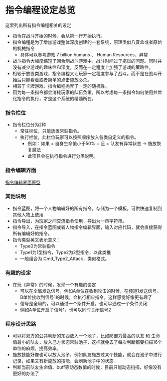 # 指令编程设定总览
这里列出所有指令编程相关的设定

- 指令在战斗开始的时候，会从第一行开始执行。
- 指令编程是为了增加游戏整体深度创建的一套系统，原理类似八音盒或者原始的机械指令
    - 具体可以参考游戏 7 billion humans 、 Human Resources、异常
- 战斗指令大幅度缩短了回合制战斗游戏中，战斗时间过于拖沓的问题。同时并没有减少游戏的趣味性和深度，反而在一定程度上加强了游戏的策略性。
- 相较于放置类游戏，指令编程又让玩家一定程度参与了战斗，而不是在战斗开始后只能看着或者简单的点击施放必杀。
- 相较于卡牌游戏，指令编程抛弃了一定的随机性。
- 因为每一条指令都会消耗玩家的队伍负重，所以考虑每一条指令如何使用并优化指令的执行，才是这个系统的精髓所在。

### 指令栏位
- 指令栏位分为2种
    - 常驻栏位，只能放置常驻指令。
    - 执行栏位，此栏位玩家可以按照顺序放入各类自定义的指令。
        - 例如：如果 + 自身生命值小于50% + 且 + 队友有异常状态 -> 施放恢复魔法
        - 此项目会在执行指令进行分类说明。

### 指令编辑界面
[指令编辑界面原型](https://modao.cc/app/2d8747b6f528cba93779cb95ef8810661cc00433?simulator_type=device&sticky)

### 其他说明
- 指令蓝图，将一个人物编辑好的所有指令，存储为一个模板，可供快速复制到其他人物上使用
- 指令导出，为玩家之间交流指令使用，导出为一串字符串。
- 指令导入，在指令蓝图或者人物指令编辑界面，输入对应代码，就会直接获得所有编辑好的指令。
- 指令类型英文表示意义：
    - Type0为常驻指令
    - Type1为1型指令，Type2为2型指令，以此类推
    - 一般组合为 Cmd_Type2_Attack，类似格式。

### 有趣的设定
- 在玩《异常》的时候，发现一个有趣的设定
    - 可以在全局发送信号，例如A单位在收到攻击的时候，在频道1发送信号。B单位接收到信号1的时候，会执行相应指令，这样感觉好像更有趣了
    - 信号是全局的，可以通过一个条件开启，也可以通过一个条件关闭
    - 例如A单位开启了信号1，也可以同时关闭信号2

### 程序设计思路
- 可以将双方的公共判断的东西放入一个池子，比如防御力最高的队友 和 生命值最小的队友，放入己方状态常驻池子，这样就免去了每次判断都要扫描16个单位的麻烦，提高效率。
- 施放技能好像也可以放入池子，例如队友施放过某个技能，就会在池子中进行记录，如果又有新施放的技能，会刷新池子中的状态
- 判断当前队友生命值、buff等动态数值的时候，目前只能动态扫描，好像没有更好的办法了